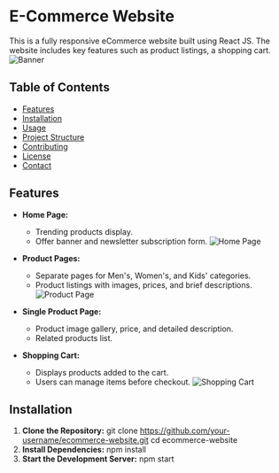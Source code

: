 # E-Commerce Website

This is a fully responsive eCommerce website built using React JS. The website includes key features such as product listings, a shopping cart.
![Banner]([https://via.placeholder.com/1000x200.png?text=E-Commerce+Website](https://github.com/suryabarandevi/E-Commerce-Website/blob/main/Screenshots/Home.PNG))

## Table of Contents

- [Features](#features)
- [Installation](#installation)
- [Usage](#usage)
- [Project Structure](#project-structure)
- [Contributing](#contributing)
- [License](#license)
- [Contact](#contact)

## Features

- **Home Page:**
  - Trending products display.
  - Offer banner and newsletter subscription form.
    ![Home Page]([https://via.placeholder.com/800x400.png?text=Home+Page](https://github.com/suryabarandevi/E-Commerce-Website/blob/main/Screenshots/Home.PNG))
  
- **Product Pages:**
  - Separate pages for Men's, Women's, and Kids' categories.
  - Product listings with images, prices, and brief descriptions.
   ![Product Page]([https://via.placeholder.com/800x400.png?text=Product+Page](https://github.com/suryabarandevi/E-Commerce-Website/blob/main/Screenshots/products.PNG))
  
- **Single Product Page:**
  - Product image gallery, price, and detailed description.
  - Related products list.
  
- **Shopping Cart:**
  - Displays products added to the cart.
  - Users can manage items before checkout.
     ![Shopping Cart]([https://via.placeholder.com/800x400.png?text=Shopping+Cart](https://github.com/suryabarandevi/E-Commerce-Website/blob/main/Screenshots/products.PNG))
  


## Installation

1. **Clone the Repository:**
   git clone https://github.com/your-username/ecommerce-website.git
   cd ecommerce-website
2. **Install Dependencies:**
   npm install
3. **Start the Development Server:**
   npm start

